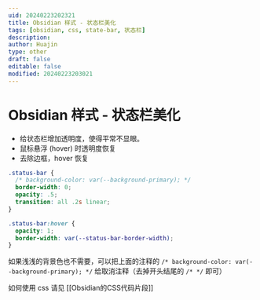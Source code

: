 ```yaml
---
uid: 20240223202321
title: Obsidian 样式 - 状态栏美化
tags: [obsidian, css, state-bar, 状态栏]
description: 
author: Huajin
type: other
draft: false
editable: false
modified: 20240223203021
---
```


# Obsidian 样式 - 状态栏美化

- 给状态栏增加透明度，使得平常不显眼。
- 鼠标悬浮 (hover) 时透明度恢复
- 去除边框，hover 恢复

```css
.status-bar {
  /* background-color: var(--background-primary); */
  border-width: 0;
  opacity: .5;
  transition: all .2s linear;
}

.status-bar:hover {
  opacity: 1;
  border-width: var(--status-bar-border-width);
}
```

如果浅浅的背景色也不需要，可以把上面的注释的 `/* background-color: var(--background-primary); */` 给取消注释（去掉开头结尾的 `/* */` 即可）

如何使用 css 请见 [[Obsidian的CSS代码片段]]
